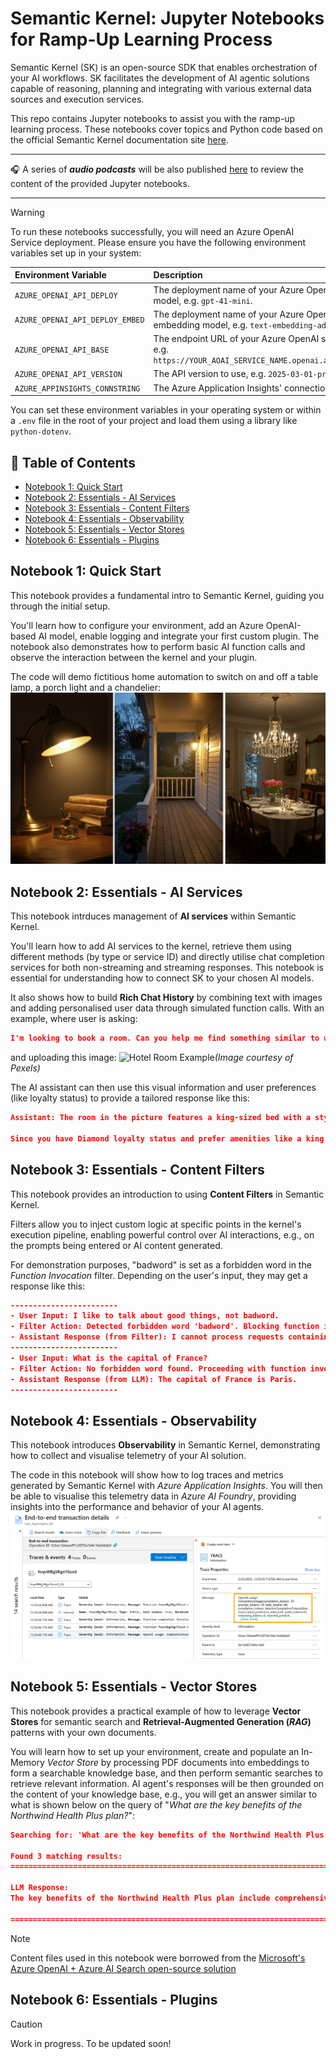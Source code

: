 # Semantic Kernel: Jupyter Notebooks for Ramp-Up Learning Process

Semantic Kernel (SK) is an open-source SDK that enables orchestration of your AI workflows. SK facilitates the development of AI agentic solutions capable of reasoning, planning and integrating with various external data sources and execution services.

This repo contains Jupyter notebooks to assist you with the ramp-up learning process. These notebooks cover topics and Python code based on the official Semantic Kernel documentation site [here](https://learn.microsoft.com/en-us/semantic-kernel/overview/).

___
🎧 A series of **_audio podcasts_** will be also published [here](https://www.youtube.com/playlist?list=PLcAssiH4f14tVZIQtyl18fBwuBfKcnbH3) to review the content of the provided Jupyter notebooks.
___

> [!WARNING]
> To run these notebooks successfully, you will need an Azure OpenAI Service deployment. Please ensure you have the following environment variables set up in your system:
>
> | Environment Variable            | Description                                                                                             |
> | :------------------------------ | :------------------------------------------------------------------------------------------------------ |
> | `AZURE_OPENAI_API_DEPLOY`       | The deployment name of your Azure OpenAI GPT model, e.g. `gpt-41-mini`.                                 |
> | `AZURE_OPENAI_API_DEPLOY_EMBED` | The deployment name of your Azure OpenAI embedding model, e.g. `text-embedding-ada-002`.                |
> | `AZURE_OPENAI_API_BASE`         | The endpoint URL of your Azure OpenAI service, e.g. `https://YOUR_AOAI_SERVICE_NAME.openai.azure.com/`. |
> | `AZURE_OPENAI_API_VERSION`      | The API version to use, e.g. `2025-03-01-preview`.                                                      |
> | `AZURE_APPINSIGHTS_CONNSTRING`  | The Azure Application Insights' connection string                                                       |
>
> You can set these environment variables in your operating system or within a `.env` file in the root of your project and load them using a library like `python-dotenv`.

## 📑 Table of Contents
- [Notebook 1: Quick Start](#notebook-1-quick-start)
- [Notebook 2: Essentials - AI Services](#notebook-2-essentials---ai-services)
- [Notebook 3: Essentials - Content Filters](#notebook-3-essentials---content-filters)
- [Notebook 4: Essentials - Observability](#notebook-4-essentials---observability)
- [Notebook 5: Essentials - Vector Stores](#notebook-5-essentials---vector-stores)
- [Notebook 6: Essentials - Plugins]()

## Notebook 1: Quick Start
This notebook provides a fundamental intro to Semantic Kernel, guiding you through the initial setup.

You'll learn how to configure your environment, add an Azure OpenAI-based AI model, enable logging and integrate your first custom plugin. The notebook also demonstrates how to perform basic AI function calls and observe the interaction between the kernel and your plugin.

The code will demo fictitious home automation to switch on and off a table lamp, a porch light and a chandelier:
![Home_Automation](images/AI_HomeAutomation.png)

## Notebook 2: Essentials - AI Services
This notebook intrduces management of **AI services** within Semantic Kernel.

You'll learn how to add AI services to the kernel, retrieve them using different methods (by type or service ID) and directly utilise chat completion services for both non-streaming and streaming responses. This notebook is essential for understanding how to connect SK to your chosen AI models.

It also shows how to build **Rich Chat History** by combining text with images and adding personalised user data through simulated function calls. With an example, where user is asking:
``` JSON
I'm looking to book a room. Can you help me find something similar to what's in this picture?
```
and uploading this image:
![Hotel Room Example](https://images.pexels.com/photos/164595/pexels-photo-164595.jpeg)*(Image courtesy of Pexels)*

The AI assistant can then use this visual information and user preferences (like loyalty status) to provide a tailored response like this:
``` JSON
Assistant: The room in the picture features a king-sized bed with a stylish headboard, neutral and warm decor tones with an orange accent pillow, modern wall lamps, and framed art. It also shows a clean, contemporary bathroom adjacent to the bedroom.

Since you have Diamond loyalty status and prefer amenities like a king bed, balcony, high floor, and late checkout, I will look for a premium room that closely matches this style and your preferences. Could you please let me know the location or city where you want to book this room, and your check-in and check-out dates?`
```

## Notebook 3: Essentials - Content Filters
This notebook provides an introduction to using **Content Filters** in Semantic Kernel.

Filters allow you to inject custom logic at specific points in the kernel's execution pipeline, enabling powerful control over AI interactions, e.g., on the prompts being entered or AI content generated.

For demonstration purposes, "badword" is set as a forbidden word in the *Function Invocation* filter. Depending on the user's input, they may get a response like this:
``` JSON
------------------------
- User Input: I like to talk about good things, not badword.
- Filter Action: Detected forbidden word 'badword'. Blocking function invocation.
- Assistant Response (from Filter): I cannot process requests containing prohibited words. Please try again.
------------------------
- User Input: What is the capital of France?
- Filter Action: No forbidden word found. Proceeding with function invocation.
- Assistant Response (from LLM): The capital of France is Paris.
------------------------
```

## Notebook 4: Essentials - Observability
This notebook introduces **Observability** in Semantic Kernel, demonstrating how to collect and visualise telemetry of your AI solution.

The code in this notebook will show how to log traces and metrics generated by Semantic Kernel with _Azure Application Insights_. You will then be able to visualise this telemetry data in _Azure AI Foundry_, providing insights into the performance and behavior of your AI agents.
![Azure_AppInsights_Logs](images/Az_AppInsights_Traces.png)

## Notebook 5: Essentials - Vector Stores
This notebook provides a practical example of how to leverage **Vector Stores** for semantic search and **Retrieval-Augmented Generation (_RAG_)** patterns with your own documents.

You will learn how to set up your environment, create and populate an In-Memory _Vector Store_ by processing PDF documents into embeddings to form a searchable knowledge base, and then perform semantic searches to retrieve relevant information. AI agent's responses will be then grounded on the content of your knowledge base, e.g., you will get an answer similar to what is shown below on the query of "_What are the key benefits of the Northwind Health Plus plan?_":

``` JSON
Searching for: 'What are the key benefits of the Northwind Health Plus plan?'

Found 3 matching results:
================================================================================

LLM Response:
The key benefits of the Northwind Health Plus plan include comprehensive coverage for medical, vision, and dental services; prescription drug coverage; mental health and substance abuse services; preventive care; and emergency services coverage both in-network and out-of-network. You can choose from a variety of in-network providers such as primary care physicians, specialists, hospitals, and pharmacies.

================================================================================
```

> [!NOTE]
> Content files used in this notebook were borrowed from the [Microsoft's Azure OpenAI + Azure AI Search open-source solution](https://github.com/Azure-Samples/azure-search-openai-demo)

## Notebook 6: Essentials - Plugins

> [!Caution]
> Work in progress. To be updated soon!
